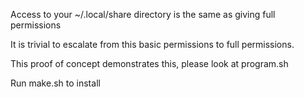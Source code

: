 Access to your ~/.local/share directory is the same as giving full permissions

It is trivial to escalate from this basic permissions to full permissions.

This proof of concept demonstrates this, please look at program.sh

Run make.sh to install